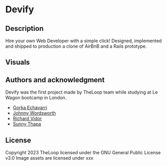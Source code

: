 # Devify

## Description

 Hire your own Web Developer with a simple click! 
Designed, implemented and shipped to production a clone of AirBnB and a Rails prototype.

## Visuals

## Authors and acknowledgment
 Devify was the first project made by TheLoop team while studying at Le Wagon bootcamp in London.
 
- [Gorka Echavarri](https://github.com/GorkaEchavarri)
- [Johnny Wordsworth](https://github.com/Wordeu)
- [Richard Vidor](https://github.com/rvidor)
- [Sunny Thapa](https://github.com/Sun-tha)
 
## License
Copyright 2023 TheLoop licensed under the GNU General Public License v3.0 Image assets are licensed under xxx
